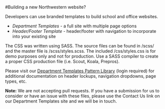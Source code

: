 #Building a new Northwestern website?

Developers can use branded templates to build school and office websites.

- *Department Templates* - a full site with multiple page options
- *Header/Footer Template* - header/footer with navigation to incorporate into your existing site

The CSS was written using SASS. The source files can be found in /scss/ and the master file is /scss/styles.scss. The included /css/styles.css is for demo purposes only and not for production. Use a SASS compiler to create a proper CSS production file (i.e. Scout, Koala, Prepros).

Please visit our [Department Templates Pattern Library](http://www.northwestern.edu/templates/) (login required) for additional documentation on header lockups, navigation dropdowns, page types, etc.

**Note:** We are not accepting pull requests. If you have a submission for us to consider or have an issue with these files, please use the Contact Us link on our Department Templates site and we will be in touch.



